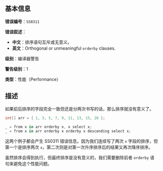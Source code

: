 ## 基本信息

**错误编号**：`SS0311`

**错误叙述**：

* **中文**：排序语句互斥或无意义。
* **英文**：Orthogonal or unmeaningful `orderby` clauses.

**级别**：编译器警告

**警告级别**：1

**类型**：性能（Performance）

## 描述

如果前后排序的字段完全一致但还是分两次书写的话，那么排序就没有意义了。

```csharp
int[] arr = { 1, 3, 5, 7, 9, 11, 13, 15, 20 };

_ = from x in arr orderby x, x select x;
_ = from x in arr orderby x orderby x descending select x;
```

这两个例子都会产生 SS0311 错误信息。因为我们连续写了两次 `x` 字段的排序，但第一个是排序两次 `x`，第二次则是对第一次升序排序后的结果又再次降序排序。

虽然排序会得到执行，但最终排序是没有意义的，我们需要删除前者 `orderby` 语句来避免这个性能问题。

